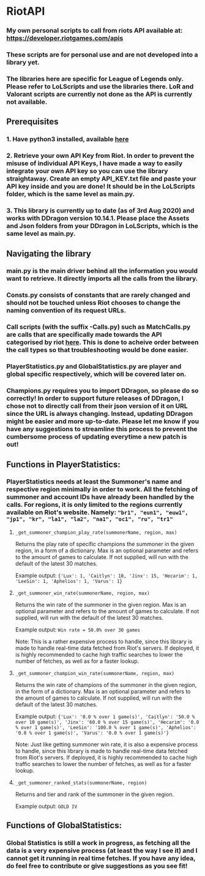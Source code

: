 # RiotAPI
### My own personal scripts to call from riots API available at: https://developer.riotgames.com/apis

### These scripts are for personal use and are not developed into a library yet. 

### The libraries here are specific for League of Legends only. Please refer to LoLScripts and use the libraries there. LoR and Valorant scripts are currently not done as the API is currently not available.

## Prerequisites
### 1. Have python3 installed, available [here](https://www.python.org/downloads/ "Install python 3 here!")
### 2. Retrieve your own API Key from Riot. In order to prevent the misuse of individual API Keys, I have made a way to easily integrate your own API key so you can use the library straightaway. Create an empty API_KEY.txt file and paste your API key inside and you are done! It should be in the LoLScripts folder, which is the same level as main.py.
### 3. This library is currently up to date (as of 3rd Aug 2020) and works with DDragon version 10.14.1. Please place the Assets and Json folders from your DDragon in LoLScripts, which is the same level as main.py.


## Navigating the library
### main.py is the main driver behind all the information you would want to retrieve. It directly imports all the calls from the library.
### Consts.py consists of constants that are rarely changed and should not be touched unless Riot chooses to change the naming convention of its request URLs.
### Call scripts (with the suffix -Calls.py) such as MatchCalls.py are calls that are specifically made towards the API categorised by riot [here](https://developer.riotgames.com/apis). This is done to acheive order between the call types so that troubleshooting would be done easier. 
### PlayerStatistics.py and GlobalStatistics.py are player and global specific respectively, which will be covered later on.
### Champions.py requires you to import DDragon, so please do so correctly! In order to support future releases of DDragon, I chose not to directly call from their json version of it on URL since the URL is always changing. Instead, updating DDragon might be easier and more up-to-date. Please let me know if you have any suggestions to streamline this process to prevent the cumbersome process of updating everytime a new patch is out!

## Functions in PlayerStatistics:
### PlayerStatistics needs at least the Summoner's name and respective region minimally in order to work. All the fetching of summoner and account IDs have already been handled by the calls. For regions, it is only limited to the regions currently available on Riot's website. Namely: ```"br1", "eun1", "euw1", "jp1", "kr", "la1", "la2", "na1", "oc1", "ru", "tr1"```

1. ```_get_summoner_champion_play_rate(summonerName, region, max)``` 

    Returns the play rate of specific champions the summoner in the given region, in a form of a dictionary. Max is an optional parameter and refers to the amount of games to calculate. If not supplied, will run with the default of the latest 30 matches. 

    Example output: ```{'Lux': 1, 'Caitlyn': 10, 'Jinx': 15, 'Hecarim': 1, 'LeeSin': 1, 'Aphelios': 1, 'Varus': 1}```
2. ```_get_summoner_win_rate(summonerName, region, max)```
    
    Returns the win rate of the summoner in the given region. Max is an optional parameter and refers to the amount of games to calculate. If not supplied, will run with the default of the latest 30 matches. 

    Example output: ```Win rate = 50.0% over 30 games```
    
    Note: This is a rather expensive process to handle, since this library is made to handle real-time data fetched from Riot's servers. If deployed, it is highly recommended to cache high traffic searches to lower the number of fetches, as well as for a faster lookup.
3. ```_get_summoner_champion_win_rate(summonerName, region, max)```

    Returns the win rate of champions of the summoner in the given region, in the form of a dictionary. Max is an optional parameter and refers to the amount of games to calculate. If not supplied, will run with the default of the latest 30 matches. 

    Example output: ```{'Lux': '0.0 % over 1 game(s)', 'Caitlyn': '50.0 % over 10 game(s)', 'Jinx': '60.0 % over 15 game(s)', 'Hecarim': '0.0 % over 1 game(s)', 'LeeSin': '100.0 % over 1 game(s)', 'Aphelios': '0.0 % over 1 game(s)', 'Varus': '0.0 % over 1 game(s)'}```

    Note: Just like getting summoner win rate, it is also a expensive process to handle, since this library is made to handle real-time data fetched from Riot's servers. If deployed, it is highly recommended to cache high traffic searches to lower the number of fetches, as well as for a faster lookup.
4. ```_get_summoner_ranked_stats(summonerName, region)```

    Returns and tier and rank of the summoner in the given region.

    Example output: ```GOLD IV```

## Functions of GlobalStatistics:
### Global Statistics is still a work in progress, as fetching all the data is a very expensive process (at least the way I see it) and I cannot get it running in real time fetches. If you have any idea, do feel free to contribute or give suggestions as you see fit!
